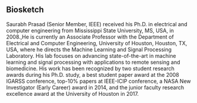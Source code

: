## Biosketch

Saurabh Prasad (Senior Member, IEEE) received his Ph.D. in electrical and computer engineering from Mississippi State University, MS, USA, in 2008.,He is currently an Associate Professor with the Department of Electrical and Computer Engineering, University of Houston, Houston, TX, USA, where he directs the Machine Learning and Signal Processing Laboratory. His lab focuses on advancing state-of-the-art in machine learning and signal processing with applications to remote sensing and biomedicine. His work has been recognized by two student research awards during his Ph.D. study, a best student paper award at the 2008 IGARSS conference, top-10% papers at IEEE-ICIP conference, a NASA New Investigator (Early Career) award in 2014, and the junior faculty research excellence award at the University of Houston in 2017.
